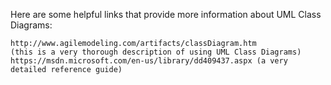 

Here are some helpful links that provide more information about UML Class Diagrams:

    http://www.agilemodeling.com/artifacts/classDiagram.htm 
    (this is a very thorough description of using UML Class Diagrams)
    https://msdn.microsoft.com/en-us/library/dd409437.aspx (a very detailed reference guide)

